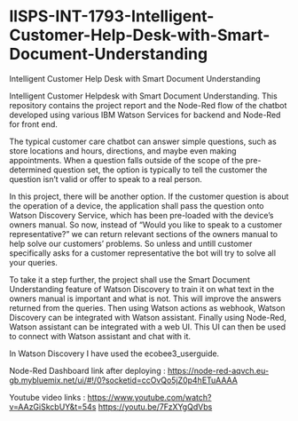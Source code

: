 # llSPS-INT-1793-Intelligent-Customer-Help-Desk-with-Smart-Document-Understanding
Intelligent Customer Help Desk with Smart Document Understanding


Intelligent Customer Helpdesk with Smart Document Understanding. This repository contains the project report and the Node-Red flow of the chatbot developed using various IBM Watson Services for backend and Node-Red for front end.

The typical customer care chatbot can answer simple questions, such as store locations and hours, directions, and maybe even making appointments. When a question falls outside of the scope of the pre-determined question set, the option is typically to tell the customer the question isn’t valid or offer to speak to a real person.

In this project, there will be another option. If the customer question is about the operation of a device, the application shall pass the question onto Watson Discovery Service, which has been pre-loaded with the device’s owners manual. So now, instead of “Would you like to speak to a customer representative?” we can return relevant sections of the owners manual to help solve our customers’ problems. So unless and untill customer specifically asks for a customer representative the bot will try to solve all your queries.

To take it a step further, the project shall use the Smart Document Understanding feature of Watson Discovery to train it on what text in the owners manual is important and what is not. This will improve the answers returned from the queries. Then using Watson actions as webhook, Watson Discovery can be integrated with Watson assistant. Finally using Node-Red, Watson assistant can be integrated with a web UI. This UI can then be used to connect with Watson assistant and chat with it.

In Watson Discovery I have used the ecobee3_userguide.

Node-Red Dashboard link after deploying : https://node-red-aqvch.eu-gb.mybluemix.net/ui/#!/0?socketid=ccOvQo5jZ0p4hETuAAAA

Youtube video links : https://www.youtube.com/watch?v=AAzGiSkcbUY&t=54s      https://youtu.be/7FzXYgQdVbs

